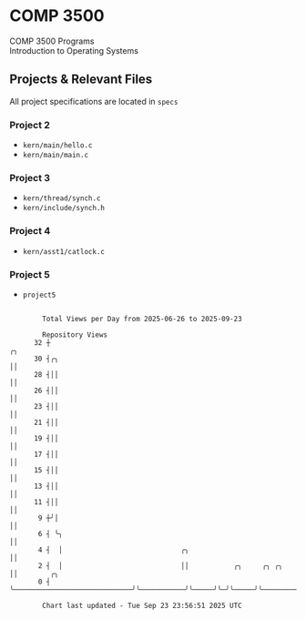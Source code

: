 # COMP 3500
COMP 3500 Programs  
Introduction to Operating Systems  
## Projects & Relevant Files
All project specifications are located in `specs`
### Project 2
- `kern/main/hello.c`
- `kern/main/main.c`
### Project 3
- `kern/thread/synch.c`
- `kern/include/synch.h`
### Project 4
- `kern/asst1/catlock.c`
### Project 5
- `project5`

```

        Total Views per Day from 2025-06-26 to 2025-09-23

        Repository Views
      32 ┼                                                              ╭╮
      30 ┤╭╮                                                            ││
      28 ┤││                                                            ││
      26 ┤││                                                            ││
      23 ┤││                                                            ││
      21 ┤││                                                            ││
      19 ┤││                                                            ││
      17 ┤││                                                            ││
      15 ┤││                                                            ││
      13 ┤││                                                            ││
      11 ┤││                                                            ││
       9 ┼╯│                                                            ││
       6 ┤ ╰╮                                                           ││
       4 ┤  │                             ╭╮                            ││
       2 ┤  │                             ││           ╭╮     ╭╮ ╭╮     ││        ╭╮
       0 ┤  ╰─────────────────────────────╯╰───────────╯╰─────╯╰─╯╰─────╯╰────────╯╰───────────────

        Chart last updated - Tue Sep 23 23:56:51 2025 UTC
        
```
